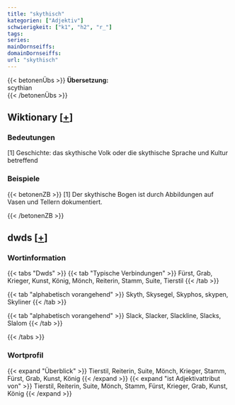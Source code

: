```yaml
---
title: "skythisch"
kategorien: ["Adjektiv"]
schwierigkeit: ["k1", "h2", "r_"]
tags:
series:
mainDornseiffs:
domainDornseiffs:
url: "skythisch"
---
```


{{< betonenÜbs >}}
**Übersetzung:**  
scythian  
{{< /betonenÜbs >}}

## Wiktionary [[+](https://de.wiktionary.org/wiki/skythisch)]

### Bedeutungen
[1] Geschichte: das skythische Volk oder die skythische Sprache und Kultur betreffend  

### Beispiele
{{< betonenZB >}}
[1] Der skythische Bogen ist durch Abbildungen auf Vasen und Tellern dokumentiert.  

{{< /betonenZB >}}


## dwds [[+](https://www.dwds.de/wb/skythisch)]

### Wortinformation
{{< tabs "Dwds" >}}
{{< tab "Typische Verbindungen" >}}
Fürst, Grab, Krieger, Kunst, König, Mönch, Reiterin, Stamm, Suite, Tierstil
{{< /tab >}}

{{< tab "alphabetisch vorangehend" >}}
Skyth, Skysegel, Skyphos, skypen, Skyliner
{{< /tab >}}

{{< tab "alphabetisch vorangehend" >}}
Slack, Slacker, Slackline, Slacks, Slalom
{{< /tab >}}

{{< /tabs >}}

### Wortprofil
{{< expand "Überblick" >}} Tierstil, Reiterin, Suite, Mönch, Krieger, Stamm, Fürst, Grab, Kunst, König {{< /expand >}}
{{< expand "ist Adjektivattribut von" >}} Tierstil, Reiterin, Suite, Mönch, Stamm, Fürst, Krieger, Grab, Kunst, König {{< /expand >}}

